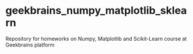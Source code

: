 # geekbrains_numpy_matplotlib_sklearn
Repository for homeworks on Numpy, Matplotlib and Scikit-Learn course at Geekbrains platform
